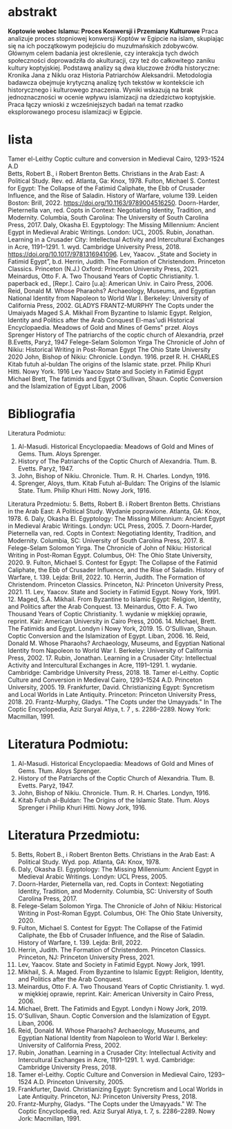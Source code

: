 # abstrakt

**Koptowie wobec Islamu: Proces Konwersji i Przemiany Kulturowe**
Praca analizuje proces stopniowej konwersji Koptów w Egipcie na islam, skupiając się na ich początkowym podejściu do muzułmańskich zdobywców. Głównym celem badania jest określenie, czy interakcja tych dwóch społeczności doprowadziła do akulturacji, czy też do całkowitego zaniku kultury koptyjskiej. Podstawą analizy są dwa kluczowe źródła historyczne: Kronika Jana z Niklu oraz Historia Patriarchów Aleksandrii. Metodologia badawcza obejmuje krytyczną analizę tych tekstów w kontekście ich historycznego i kulturowego znaczenia. Wyniki wskazują na brak jednoznaczności w ocenie wpływu islamizacji na dziedzictwo koptyjskie. Praca łączy wnioski z wcześniejszych badań na temat rzadko eksplorowanego procesu islamizacji w Egipcie.

# lista
Tamer el-Leithy Coptic culture and conversion in Medieval Cairo, 1293-1524 A.D  
Betts, Robert B., i Robert Brenton Betts. Christians in the Arab East: A Political Study. Rev. ed. Atlanta, Ga: Knox, 1978.
Fulton, Michael S. Contest for Egypt: The Collapse of the Fatimid Caliphate, the Ebb of Crusader Influence, and the Rise of Saladin. History of Warfare, volume 139. Leiden Boston: Brill, 2022. https://doi.org/10.1163/9789004516250.
Doorn-Harder, Pieternella van, red. Copts in Context: Negotiating Identity, Tradition, and Modernity. Columbia, South Carolina: The University of South Carolina Press, 2017.
Daly, Okasha El. Egyptology: The Missing Millennium: Ancient Egypt in Medieval Arabic Writings. London: UCL, 2005.
Rubin, Jonathan. Learning in a Crusader City: Intellectual Activity and Intercultural Exchanges in Acre, 1191–1291. 1. wyd. Cambridge University Press, 2018. https://doi.org/10.1017/9781316941096.
Lev, Yaacov. „State and Society in Fatimid Egypt”, b.d.
Herrin, Judith. The Formation of Christendom. Princeton Classics. Princeton (N.J.) Oxford: Princeton University Press, 2021.
Meinardus, Otto F. A. Two Thousand Years of Coptic Christianity. 1. paperback ed., [Repr.]. Cairo [u.a]: American Univ. in Cairo Press, 2006.
Reid, Donald M. Whose Pharaohs? Archaeology, Museums, and Egyptian National Identity from Napoleon to World War I. Berkeley: University of California Press, 2002.
GLADYS FRANTZ-MURPHY The Copts under the Umaiyads
Maged S.A. Mikhail From Byzantine to Islamic Egypt. Relgion, Identity and Politics after the Arab Conquest
El-mas'udi Historical Encyclopaedia. Meadows of Gold and Mines of Gems" przeł. Aloys Sprenger
History of The patriarchs of the coptic church of Alexandria, przeł B.Evetts, Paryż, 1947
Felege-Selam Solomon Yirga The Chronicle of John of Nikiu: Historical Writing in Post-Roman Egypt The Ohio State University 2020
John, Bishop of Nikiu: Chronicle. Londyn. 1916. przeł R. H. CHARLES
Kitab futuh al-buldan The origins of the Islamic state. przeł. Philip Khuri Hitti. Nowy York. 1916
Lev Yaacov State and Society in Fatimid Egypt 
Michael Brett, The fatimids and Egypt 
O’Sullivan, Shaun. Coptic Conversion and the Islamization of Egypt Liban, 2006
# Bibliografia
Literatura Podmiotu:
1. Al-Masudi. Historical Encyclopaedia: Meadows of Gold and Mines of Gems. Tłum. Aloys Sprenger.
2. History of The Patriarchs of the Coptic Church of Alexandria. Tłum. B. Evetts. Paryż, 1947.
3. John, Bishop of Nikiu. Chronicle. Tłum. R. H. Charles. Londyn, 1916.
4. Sprenger, Aloys, tłum. Kitab Futuh al-Buldan: The Origins of the Islamic State. Tłum. Philip Khuri Hitti. Nowy Jork, 1916.

Literatura Przedmiotu:
5. Betts, Robert B. i Robert Brenton Betts. Christians in the Arab East: A Political Study. Wydanie poprawione. Atlanta, GA: Knox, 1978.
6. Daly, Okasha El. Egyptology: The Missing Millennium: Ancient Egypt in Medieval Arabic Writings. Londyn: UCL Press, 2005.
7. Doorn-Harder, Pieternella van, red. Copts in Context: Negotiating Identity, Tradition, and Modernity. Columbia, SC: University of South Carolina Press, 2017.
8. Felege-Selam Solomon Yirga. The Chronicle of John of Nikiu: Historical Writing in Post-Roman Egypt. Columbus, OH: The Ohio State University, 2020.
9. Fulton, Michael S. Contest for Egypt: The Collapse of the Fatimid Caliphate, the Ebb of Crusader Influence, and the Rise of Saladin. History of Warfare, t. 139. Lejda: Brill, 2022. 
10. Herrin, Judith. The Formation of Christendom. Princeton Classics. Princeton, NJ: Princeton University Press, 2021.
11. Lev, Yaacov. State and Society in Fatimid Egypt. Nowy York, 1991. 
12. Maged, S.A. Mikhail. From Byzantine to Islamic Egypt: Religion, Identity, and Politics after the Arab Conquest.
13. Meinardus, Otto F. A. Two Thousand Years of Coptic Christianity. 1. wydanie w miękkiej oprawie, reprint. Kair: American University in Cairo Press, 2006.
14. Michael, Brett. The Fatimids and Egypt. Londyn i Nowy York, 2019.
15. O'Sullivan, Shaun. Coptic Conversion and the Islamization of Egypt. Liban, 2006.
16. Reid, Donald M. Whose Pharaohs? Archaeology, Museums, and Egyptian National Identity from Napoleon to World War I. Berkeley: University of California Press, 2002.
17. Rubin, Jonathan. Learning in a Crusader City: Intellectual Activity and Intercultural Exchanges in Acre, 1191–1291. 1. wydanie. Cambridge: Cambridge University Press, 2018.
18. Tamer el-Leithy. Coptic Culture and Conversion in Medieval Cairo, 1293–1524 A.D. Princeton University, 2005.
19. Frankfurter, David. Christianizing Egypt: Syncretism and Local Worlds in Late Antiquity. Princeton: Princeton University Press, 2018.
20. Frantz-Murphy, Gladys. "The Copts under the Umayyads." In The Coptic Encyclopedia, Aziz Suryal Atiya, t. 7 ,  s. 2286–2289. Nowy York: Macmillan, 1991. 

# Literatura Podmiotu:
1. Al-Masudi. Historical Encyclopaedia: Meadows of Gold and Mines of Gems. Tłum. Aloys Sprenger.
2. History of the Patriarchs of the Coptic Church of Alexandria. Tłum. B. Evetts. Paryż, 1947.
3. John, Bishop of Nikiu. Chronicle. Tłum. R. H. Charles. Londyn, 1916.
4. Kitab Futuh al-Buldan: The Origins of the Islamic State. Tłum. Aloys Sprenger i Philip Khuri Hitti. Nowy Jork, 1916.
# Literatura Przedmiotu:
5. Betts, Robert B., i Robert Brenton Betts. Christians in the Arab East: A Political Study. Wyd. pop. Atlanta, GA: Knox, 1978.
6. Daly, Okasha El. Egyptology: The Missing Millennium: Ancient Egypt in Medieval Arabic Writings. Londyn: UCL Press, 2005.
7. Doorn-Harder, Pieternella van, red. Copts in Context: Negotiating Identity, Tradition, and Modernity. Columbia, SC: University of South Carolina Press, 2017.
8. Felege-Selam Solomon Yirga. The Chronicle of John of Nikiu: Historical Writing in Post-Roman Egypt. Columbus, OH: The Ohio State University, 2020.
9. Fulton, Michael S. Contest for Egypt: The Collapse of the Fatimid Caliphate, the Ebb of Crusader Influence, and the Rise of Saladin. History of Warfare, t. 139. Lejda: Brill, 2022.
10. Herrin, Judith. The Formation of Christendom. Princeton Classics. Princeton, NJ: Princeton University Press, 2021.
11. Lev, Yaacov. State and Society in Fatimid Egypt. Nowy Jork, 1991.
12. Mikhail, S. A. Maged. From Byzantine to Islamic Egypt: Religion, Identity, and Politics after the Arab Conquest.
13. Meinardus, Otto F. A. Two Thousand Years of Coptic Christianity. 1. wyd. w miękkiej oprawie, reprint. Kair: American University in Cairo Press, 2006.
14. Michael, Brett. The Fatimids and Egypt. Londyn i Nowy Jork, 2019.
15. O'Sullivan, Shaun. Coptic Conversion and the Islamization of Egypt. Liban, 2006.
16. Reid, Donald M. Whose Pharaohs? Archaeology, Museums, and Egyptian National Identity from Napoleon to World War I. Berkeley: University of California Press, 2002.
17. Rubin, Jonathan. Learning in a Crusader City: Intellectual Activity and Intercultural Exchanges in Acre, 1191–1291. 1. wyd. Cambridge: Cambridge University Press, 2018.
18. Tamer el-Leithy. Coptic Culture and Conversion in Medieval Cairo, 1293–1524 A.D. Princeton University, 2005.
19. Frankfurter, David. Christianizing Egypt: Syncretism and Local Worlds in Late Antiquity. Princeton, NJ: Princeton University Press, 2018.
20. Frantz-Murphy, Gladys. "The Copts under the Umayyads." W: The Coptic Encyclopedia, red. Aziz Suryal Atiya, t. 7, s. 2286–2289. Nowy Jork: Macmillan, 1991.

